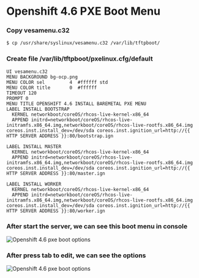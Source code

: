 # Openshift 4.6 PXE Boot Menu


### Copy vesamenu.c32
````bash
$ cp /usr/share/syslinux/vesamenu.c32 /var/lib/tftpboot/
````


### Create file /var/lib/tftpboot/pxelinux.cfg/default
```ìni
UI vesamenu.c32
MENU BACKGROUND bg-ocp.png
MENU COLOR sel         4  #ffffff std
MENU COLOR title       0  #ffffff
TIMEOUT 120
PROMPT 0
MENU TITLE OPENSHIFT 4.6 INSTALL BAREMETAL PXE MENU
LABEL INSTALL BOOTSTRAP
  KERNEL networkboot/coreOS/rhcos-live-kernel-x86_64
  APPEND initrd=networkboot/coreOS/rhcos-live-initramfs.x86_64.img,networkboot/coreOS/rhcos-live-rootfs.x86_64.img coreos.inst.install_dev=/dev/sda coreos.inst.ignition_url=http://{{ HTTP SERVER ADDRESS }}:80/bootstrap.ign

LABEL INSTALL MASTER
  KERNEL networkboot/coreOS/rhcos-live-kernel-x86_64
  APPEND initrd=networkboot/coreOS/rhcos-live-initramfs.x86_64.img,networkboot/coreOS/rhcos-live-rootfs.x86_64.img coreos.inst.install_dev=/dev/sda coreos.inst.ignition_url=http://{{ HTTP SERVER ADDRESS }}:80/master.ign

LABEL INSTALL WORKER
  KERNEL networkboot/coreOS/rhcos-live-kernel-x86_64
  APPEND initrd=networkboot/coreOS/rhcos-live-initramfs.x86_64.img,networkboot/coreOS/rhcos-live-rootfs.x86_64.img coreos.inst.install_dev=/dev/sda coreos.inst.ignition_url=http://{{ HTTP SERVER ADDRESS }}:80/worker.ign

````


### After start the server, we can see this boot menu in console
![Openshift 4.6 pxe boot options](images/01.png)


### After press tab to edit, we can see the options
![Openshift 4.6 pxe boot options](images/02.png)
